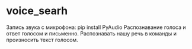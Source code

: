 # voice_searh
Запись звука с микрофона: pip install PyAudio
Распознавание голоса и ответ голосом и письменно.
Распознавать нашу речь в команды и произносить текст голосом.
